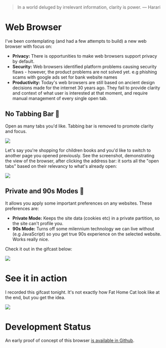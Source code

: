 > In a world deluged by irrelevant information, clarity is power. 
―  Harari

# Web Browser

I've been contemplating (and had a few attempts to build) a new web browser with focus on:

* **Privacy:** There is opportunities to make web browsers support privacy by default.
* **Security:** Web browsers identified platform problems causing security flaws - however, the product problems are not solved yet. e.g phishing scams with google ads set for bank website names
* **Productivity:** Today's web browsers are still based on ancient design decisions made for the internet 30 years ago. They fail to provide clarity and context of what user is interested at that moment, and require manual management of every single open tab.

## No Tabbing Bar 🤯

Open as many tabs you'd like. Tabbing bar is removed to promote clarity and focus.

![](https://github.com/azer/fathomecat/blob/main/screencasts/screenshot.png?raw=true)

Let's say you're shopping for children books and you'd like to switch to another page you opened previously. See the screenshot, demonstrating the view of the browser, after clicking the address bar: it sorts all the "open tabs" based on their relevancy to what's already open:

![](https://raw.githubusercontent.com/azer/fathomecat/main/screencasts/tabbing%20view%20-%20amazon.png)

## Private and 90s Modes 💾

It allows you apply some important preferences on any websites. These preferences are:

* **Private Mode:** Keeps the site data (cookies etc) in a private partition, so the site can't profile you.
* **90s Mode:** Turns off some milennium technology we can live without (e.g JavaScript) so you get true 90s experience on the selected website. Works really nice.

Check it out in the gifcast below: 

![](https://github.com/azer/fathomecat/blob/main/screencasts/private-90s-mode.gif?raw=true)

# See it in action

I recorded this gifcast tonight. It's not exactly how Fat Home Cat look like at the end, but you get the idea.

![](https://github.com/azer/fathomecat/blob/main/screencasts/browsing-800.gif?raw=true)

# Development Status

An early proof of concept of this browser [is available in Github](https://github.com/kaktus/kaktus).
